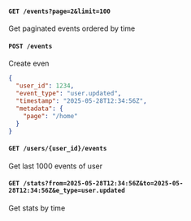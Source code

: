 #### `GET /events?page=2&limit=100`
Get paginated events ordered by time

#### `POST /events`
Create even
```json
{
  "user_id": 1234,
  "event_type": "user.updated",
  "timestamp": "2025-05-28T12:34:56Z",
  "metadata": {
    "page": "/home"
  }
}
```

#### `GET /users/{user_id}/events`
Get last 1000 events of user

#### `GET /stats?from=2025-05-28T12:34:56Z&to=2025-05-28T12:34:56Z&e_type=user.updated`
Get stats by time